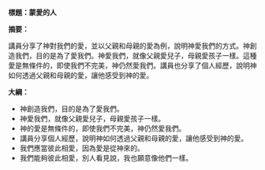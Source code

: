 **標題：蒙愛的人**

**摘要：**

講員分享了神對我們的愛，並以父親和母親的愛為例，說明神愛我們的方式。神創造我們，目的是為了愛我們。神愛我們，就像父親愛兒子，母親愛孩子一樣。這種愛是無條件的，即使我們不完美，神仍然愛我們。講員也分享了個人經歷，說明神如何透過父親和母親的愛，讓他感受到神的愛。

**大綱：**

* 神創造我們，目的是為了愛我們。
* 神愛我們，就像父親愛兒子，母親愛孩子一樣。
* 神的愛是無條件的，即使我們不完美，神仍然愛我們。
* 講員分享個人經歷，說明神如何透過父親和母親的愛，讓他感受到神的愛。
* 我們應當彼此相愛，因為愛是從神來的。
* 我們能夠彼此相愛，別人看見說，我也願意像他們一樣。